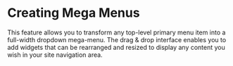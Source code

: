 # Creating Mega Menus

This feature allows you to transform any top-level primary menu item into a full-width dropdown mega-menu. The drag & drop interface enables you to add widgets that can be rearranged and resized to display any content you wish in your site navigation area.
